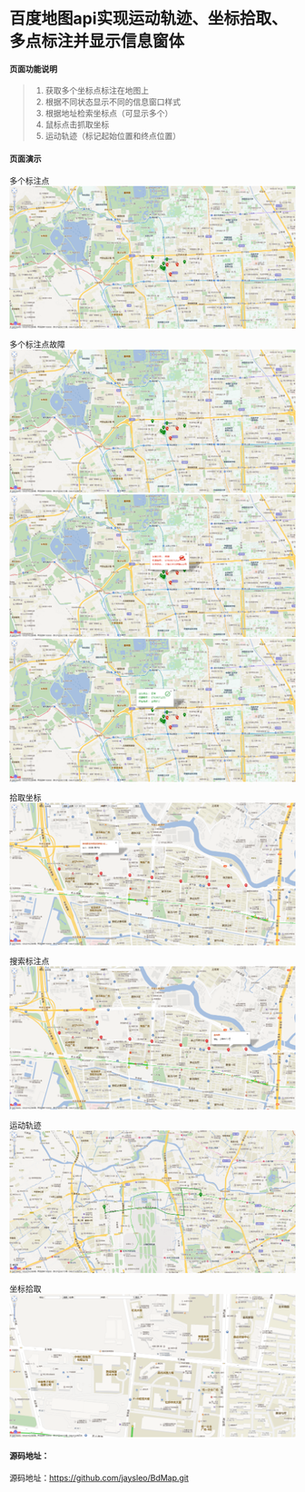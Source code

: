 # 百度地图api实现运动轨迹、坐标拾取、多点标注并显示信息窗体


#### 页面功能说明

> 1. 获取多个坐标点标注在地图上
> 2. 根据不同状态显示不同的信息窗口样式
> 3. 根据地址检索坐标点（可显示多个）
> 4. 鼠标点击抓取坐标
> 5. 运动轨迹（标记起始位置和终点位置）


#### 页面演示

多个标注点
![主页](./images/zs/1.png "多个标注点")

多个标注点故障
![多个标注点](./images/zs/1.png "多个标注点")  
![多个标注点故障](./images/zs/2.png "多个标注点故障")
![多个标注点正常](./images/zs/3.png "多个标注点正常")

拾取坐标
![拾取坐标](./images/zs/4.png "拾取坐标")

搜索标注点
![搜索标注点](./images/zs/5.png "搜索标注点")

运动轨迹
![运动轨迹](./images/zs/6.png "运动轨迹")

坐标拾取
![坐标拾取](./images/zs/7.png "坐标拾取")

#### 源码地址：

源码地址：https://github.com/jaysleo/BdMap.git
